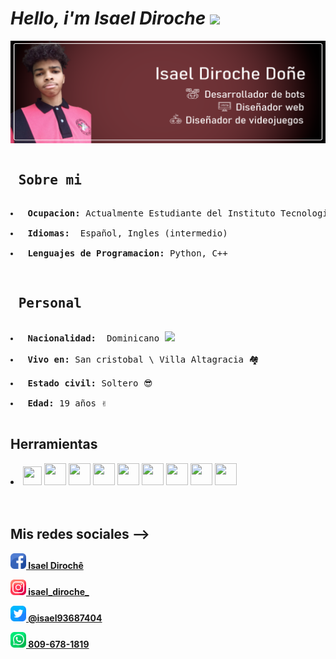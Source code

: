 <h1><i> Hello, i'm <b>Isael Diroche</i></b> <img src="https://media.giphy.com/media/hvRJCLFzcasrR4ia7z/giphy.gif" width="25px"></h1>
<img src="iconos/fondo.png">
<pre>
<h2> Sobre mi</h2>
<li> <b>Ocupacion: </b>Actualmente Estudiante del Instituto Tecnologico de las Americas (ITLA)</li>
<li> <b>Idiomas: </b> Español, Ingles (intermedio)</li>
<li> <b>Lenguajes de Programacion: </b>Python, C++</li>
</pre>
<pre>
<h2> Personal</h2>
<li> <b>Nacionalidad: </b> Dominicano <img height="15" src="https://cdn.countryflags.com/thumbs/dominican-republic/flag-400.png"></li>
<li> <b>Vivo en: </b>San cristobal \ Villa Altagracia 🏘</li>
<li> <b>Estado civil: </b>Soltero 😎</li>
<li> <b>Edad: </b>19 años ✌️</li>
</pre>

<h2>Herramientas</h2>

<li>
 
<img width="30" height="30" src="https://upload.wikimedia.org/wikipedia/commons/thumb/1/1d/PyCharm_Icon.svg/1024px-PyCharm_Icon.svg.png">

<img width="35" height="35" src="https://www.sublimehq.com/images/sublime_text.png">

<img width="35" height="35" src="https://upload.wikimedia.org/wikipedia/commons/thumb/9/9a/Visual_Studio_Code_1.35_icon.svg/2048px-Visual_Studio_Code_1.35_icon.svg.png">
  
<img width="35" height="35" src="https://upload.wikimedia.org/wikipedia/commons/thumb/9/9c/IntelliJ_IDEA_Icon.svg/1024px-IntelliJ_IDEA_Icon.svg.png">
  
<img width="35" height="35" src="https://3.bp.blogspot.com/-bmZf2KZxGyE/Wxas4aNgTxI/AAAAAAAAm-Y/VXidbQsZhIc_wXptqbwkREMUPSTEzOKJACLcBGAs/w400/bloc-de-notas1.png">
  
<img width="35" height="35" src="https://cdn.worldvectorlogo.com/logos/clion-1.svg">
  
<img width="35" height="35" src="https://articles-images.sftcdn.net/wp-content/uploads/sites/2/2008/11/paintneticon.png">
  
<img width="35" height="35" src="https://www.logo.wine/a/logo/MySQL/MySQL-Logo.wine.svg">
  
<img width="35" height="35" src="https://juniortech.org/wp-content/uploads/2020/03/gamemaker-logo-300x300px.png">

</li>
<br />
<br />

## Mis redes sociales -->

<a align="center" href="https://www.facebook.com/isaelDD/" ><img src="iconos/facebook.png" widht="25" height="25"><b> Isael Dirochê </b></a>

<a align="center" href="https://www.instagram.com/_isael_diroche_/" ><img src="iconos/instagram.png" widht="25" height="25"><b> isael_diroche_ </b></a>

<a align="center" href="https://twitter.com/isael93687404" ><img src="iconos/gorjeo.png" widht="25" height="25"><b> @isael93687404 </b></a>

<a align="center" href="+18096781819" ><img src="iconos/whatsapp.png" widht="25" height="25"><b> 809-678-1819 </b></a>
